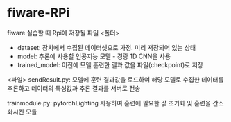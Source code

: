 # fiware-RPi
fiware 실습할 때 Rpi에 저장될 파일
<폴더>
- dataset: 장치에서 수집된 데이터셋으로 가정. 미리 저장되어 있는 상태
- model: 추론에 사용할 인공지능 모델 - 경랑 1D CNN을 사용
- trained_model: 이전에 모델 훈련한 결과 값을 파일(checkpoint)로 저장

<파일>
sendResult.py: 모델에 훈련 결과값을 로드하여 해당 모델로 수집한 데이터를 추론하고 데이터의 특성값과 추론 결과를 서버로 전송

trainmodule.py: pytorchLighting 사용하여 훈련에 필요한 값 초기화 및 훈련을 간소화시킨 모듈


